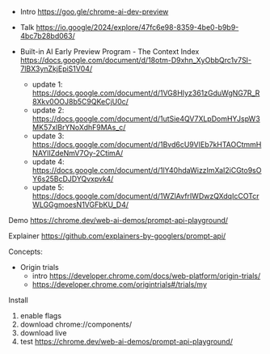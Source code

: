 

* Intro https://goo.gle/chrome-ai-dev-preview
* Talk https://io.google/2024/explore/47fc6e98-8359-4be0-b9b9-4bc7b28bd063/


* Built-in AI Early Preview Program - The Context Index https://docs.google.com/document/d/18otm-D9xhn_XyObbQrc1v7SI-7lBX3ynZkjEpiS1V04/
  * update 1: https://docs.google.com/document/d/1VG8HIyz361zGduWgNG7R_R8Xkv0OOJ8b5C9QKeCjU0c/
  * update 2: https://docs.google.com/document/d/1utSie4QV7XLpDomHYJspW3MK57xIBrYNoXdhF9MAs_c/
  * update 3: https://docs.google.com/document/d/1Bvd6cU9VIEb7kHTAOCtmmHNAYlIZdeNmV7Oy-2CtimA/
  * update 4: https://docs.google.com/document/d/1lY40hdaWizzImXaI2iCGto9sOY6s25BcDJDYQvxpvk4/
  * update 5: https://docs.google.com/document/d/1WZlAvfrIWDwzQXdqIcCOTcrWLGGgmoesN1VGFbKU_D4/

Demo https://chrome.dev/web-ai-demos/prompt-api-playground/

Explainer https://github.com/explainers-by-googlers/prompt-api/

Concepts:
* Origin trials
  * intro https://developer.chrome.com/docs/web-platform/origin-trials/
  * https://developer.chrome.com/origintrials#/trials/my


Install
1. enable flags
1. download chrome://components/
1. download live
1. test https://chrome.dev/web-ai-demos/prompt-api-playground/
